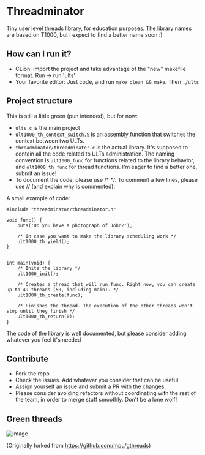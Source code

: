 # Threadminator

Tiny user level threads library, for education purposes. The library names are based on T1000, but I expect to find a better name soon :)

## How can I run it?

- CLion: Import the project and take advantage of the "new" makefile format. Run -> run 'ults'
- Your favorite editor: Just code, and run `make clean && make`. Then `./ults`

## Project structure

This is still a little green (pun intended), but for now:
- `ults.c` is the main project
- `ult1000_th_context_switch.S` is an assembly function that switches the context between two ULTs.
- `threadminator/threadminator.c` is the actual library. It's supposed to contain all the code related to ULTs administration. The naming convention is `ult1000_func` for functions related to the library behavior, and `ult1000_th_func` for thread functions. I'm eager to find a better one, submit an issue!
- To document the code, please use /* */. To comment a few lines, please use // (and explain why is commented).

A small example of code:

```
#include "threadminator/threadminator.h"

void func() {
    puts('Do you have a photograph of John?');

    /* In case you want to make the library scheduling work */
    ult1000_th_yield();
}


int main(void) {
    /* Inits the library */
    ult1000_init();

    /* Creates a thread that will run func. Right now, you can create up to 49 threads (50, including main). */
    ult1000_th_create(func);

    /* Finishes the thread. The execution of the other threads won't stop until they finish */
    ult1000_th_return(0);
}

```
The code of the library is well documented, but please consider adding whatever you feel it's needed

## Contribute

- Fork the repo
- Check the issues. Add whatever you consider that can be useful
- Assign yourself an issue and submit a PR with the changes.
- Please consider avoiding refactors without coordinating with the rest of the team, in order to merge stuff smoothly. Don't be a lone wolf!

## Green threads

![image](https://user-images.githubusercontent.com/1786754/30241000-882ad5b6-9551-11e7-9a21-25d017386334.png)


(Originally forked from https://github.com/mpu/gthreads)
